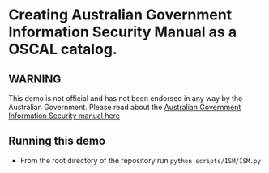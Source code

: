 # Creating Australian Government Information Security Manual as a OSCAL catalog.

## WARNING

This demo is not official and has not been endorsed in any way by the Australian Government. Please read about the [Australian Government Information Security manual here](https://www.cyber.gov.au/acsc/)

## Running this demo

- From the root directory of the repository run `python scripts/ISM/ISM.py`
